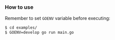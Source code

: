 ### How to use

Remember to set `GOENV` variable before executing:
```bash
$ cd examples/
$ GOENV=develop go run main.go
```
